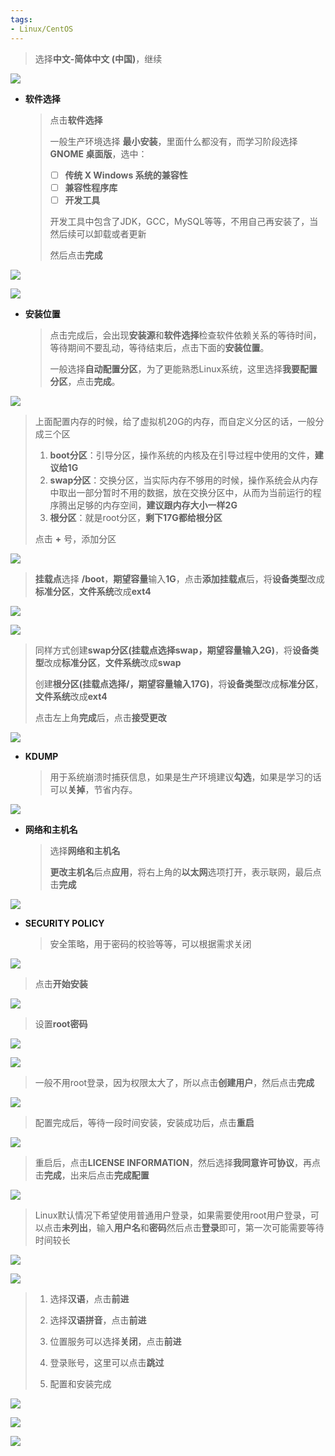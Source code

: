 ```yaml
---
tags:
- Linux/CentOS 
---
```



> 选择**中文-简体中文 (中国)**，继续

![](assets/ContOS7.6安装/image-20240424142413793.png)


- **软件选择**

  > 点击**软件选择**
  >
  > 一般生产环境选择 **最小安装**，里面什么都没有，而学习阶段选择 **GNOME 桌面版**，选中：
  >
  >  - [ ] **传统 X Windows 系统的兼容性**
  >  - [ ] **兼容性程序库**
  >  - [ ] **开发工具**
  >
  > 开发工具中包含了JDK，GCC，MySQL等等，不用自己再安装了，当然后续可以卸载或者更新
  >
  > 然后点击**完成**

![](assets/ContOS7.6安装/image-20240424142439854.png)

![](assets/ContOS7.6安装/image-20240424142447870.png)


- **安装位置**

  > 点击完成后，会出现**安装源**和**软件选择**检查软件依赖关系的等待时间，等待期间不要乱动，等待结束后，点击下面的**安装位置**。
  >
  > 一般选择**自动配置分区**，为了更能熟悉Linux系统，这里选择**我要配置分区**，点击**完成**。

![](assets/ContOS7.6安装/image-20240424142459747.png)



> 上面配置内存的时候，给了虚拟机20G的内存，而自定义分区的话，一般分成三个区
>
> 1. **boot分区**：引导分区，操作系统的内核及在引导过程中使用的文件，**建议给1G**
> 2. **swap分区**：交换分区，当实际内存不够用的时候，操作系统会从内存中取出一部分暂时不用的数据，放在交换分区中，从而为当前运行的程序腾出足够的内存空间，**建议跟内存大小一样2G**
> 3. **根分区**：就是root分区，**剩下17G都给根分区**
>
> 点击 **+** 号，添加分区

![](assets/ContOS7.6安装/image-20240424142519580.png)


> **挂载点**选择 **/boot**，**期望容量**输入**1G**，点击**添加挂载点**后，将**设备类型**改成**标准分区**，**文件系统**改成**ext4**

![](assets/ContOS7.6安装/image-20240424142534467.png)

![](assets/ContOS7.6安装/image-20240424142540582.png)


> 同样方式创建**swap分区(挂载点选择swap，期望容量输入2G)**，将**设备类型**改成**标准分区**，**文件系统**改成**swap**
>
> 创建**根分区(挂载点选择/，期望容量输入17G)**，将**设备类型**改成**标准分区**，**文件系统**改成**ext4**
>
> 点击左上角**完成**后，点击**接受更改**

![](assets/ContOS7.6安装/image-20240424142553197.png)




- **KDUMP**

  > 用于系统崩溃时捕获信息，如果是生产环境建议**勾选**，如果是学习的话可以**关掉**，节省内存。

![](assets/ContOS7.6安装/image-20240424142603389.png)




- **网络和主机名**

  > 选择**网络和主机名**
  >
  > **更改主机名**后点**应用**，将右上角的**以太网**选项打开，表示联网，最后点击**完成**

![](assets/ContOS7.6安装/image-20240424142611795.png)


- **SECURITY POLICY**

  > 安全策略，用于密码的校验等等，可以根据需求关闭

![](assets/ContOS7.6安装/image-20240424142618578.png)


> 点击**开始安装**

![](assets/ContOS7.6安装/image-20240424142632764.png)


> 设置**root密码**

![](assets/ContOS7.6安装/image-20240424142644052.png)


![](assets/ContOS7.6安装/image-20240424142649034.png)


> 一般不用root登录，因为权限太大了，所以点击**创建用户**，然后点击**完成**

![](assets/ContOS7.6安装/image-20240424142658780.png)


> 配置完成后，等待一段时间安装，安装成功后，点击**重启**

![](assets/ContOS7.6安装/image-20240424142710178.png)


> 重启后，点击**LICENSE INFORMATION**，然后选择**我同意许可协议**，再点击**完成**，出来后点击**完成配置**

![](assets/ContOS7.6安装/image-20240424142717873.png)


> Linux默认情况下希望使用普通用户登录，如果需要使用root用户登录，可以点击**未列出**，输入**用户名**和**密码**然后点击**登录**即可，第一次可能需要等待时间较长

![](assets/ContOS7.6安装/image-20240424142731289.png)

![](assets/ContOS7.6安装/image-20240424142738167.png)


> 1. 选择**汉语**，点击**前进**
>
> 2. 选择**汉语拼音**，点击**前进**
>
> 3. 位置服务可以选择**关闭**，点击**前进**
> 4. 登录账号，这里可以点击**跳过**
> 5. 配置和安装完成


![](assets/ContOS7.6安装/image-20240424142753585.png)

![](assets/ContOS7.6安装/image-20240424142803543.png)

![](assets/ContOS7.6安装/image-20240424142811551.png)
